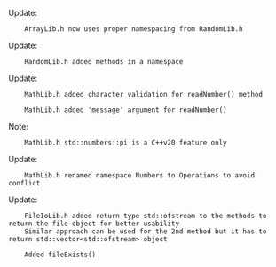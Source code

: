 Update: 

        ArrayLib.h now uses proper namespacing from RandomLib.h

Update: 

        RandomLib.h added methods in a namespace

Update: 

        MathLib.h added character validation for readNumber() method

        MathLib.h added 'message' argument for readNumber()

Note:   

        MathLib.h std::numbers::pi is a C++v20 feature only

Update: 

        MathLib.h renamed namespace Numbers to Operations to avoid conflict

Update:

        FileIoLib.h added return type std::ofstream to the methods to return the file object for better usability
        Similar approach can be used for the 2nd method but it has to return std::vector<std::ofstream> object
        
        Added fileExists()
